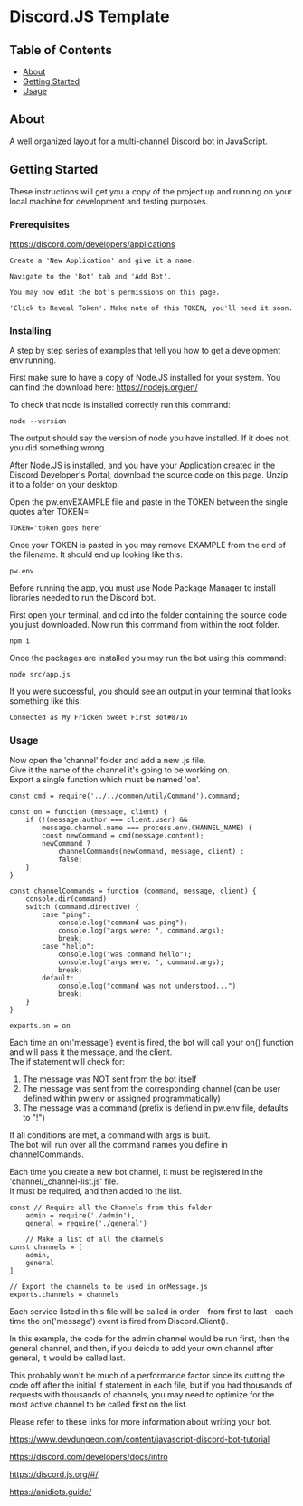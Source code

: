 # Discord.JS Template

## Table of Contents

- [About](#about)
- [Getting Started](#getting_started)
- [Usage](#usage)

## About <a name = "about"></a>

A well organized layout for a multi-channel Discord bot in JavaScript.

## Getting Started <a name = "getting_started"></a>

These instructions will get you a copy of the project up and running on your local machine for development and testing purposes.

### Prerequisites


https://discord.com/developers/applications

```
Create a 'New Application' and give it a name.
```
```
Navigate to the 'Bot' tab and 'Add Bot'.
```
```
You may now edit the bot's permissions on this page.
```
```
'Click to Reveal Token'. Make note of this TOKEN, you'll need it soon.
```


### Installing

A step by step series of examples that tell you how to get a development env running.

First make sure to have a copy of Node.JS installed for your system.
You can find the download here: https://nodejs.org/en/

To check that node is installed correctly run this command:
```
node --version
```
The output should say the version of node you have installed. If it does not, you did something wrong.

After Node.JS is installed, and you have your Application created in the Discord Developer's Portal, download the source code on this page. Unzip it to a folder on your desktop.

Open the pw.envEXAMPLE file and paste in the TOKEN between the single quotes after TOKEN=

```
TOKEN='token goes here'
```

Once your TOKEN is pasted in you may remove EXAMPLE from the end of the filename.
It should end up looking like this: 
```
pw.env
```

Before running the app, you must use Node Package Manager to install libraries needed to run the Discord bot.

First open your terminal, and cd into the folder containing the source code you just downloaded. Now run this command from within the root folder.
```
npm i
```

Once the packages are installed you may run the bot using this command:

```
node src/app.js
```

If you were successful, you should see an output in your terminal that looks something like this:
```
Connected as My Fricken Sweet First Bot#8716
```

### Usage
Now open the 'channel' folder and add a new .js file.\
Give it the name of the channel it's going to be working on.\
Export a single function which must be named 'on'.

```
const cmd = require('../../common/util/Command').command;

const on = function (message, client) {
    if (!(message.author === client.user) &&
        message.channel.name === process.env.CHANNEL_NAME) {
        const newCommand = cmd(message.content);
        newCommand ?
            channelCommands(newCommand, message, client) :
            false;
    }
}

const channelCommands = function (command, message, client) {
    console.dir(command)
    switch (command.directive) {
        case "ping":
            console.log("command was ping");
            console.log("args were: ", command.args);
            break;
        case "hello":
            console.log("was command hello");
            console.log("args were: ", command.args);
            break;
        default:
            console.log("command was not understood...")
            break;
    }
}

exports.on = on
```

Each time an on('message') event is fired, the bot will call your on() function and will pass it the message, and the client.\
The if statement will check for:
1. The message was NOT sent from the bot itself
2. The message was sent from the corresponding channel (can be user defined within pw.env or assigned programmatically)
3. The message was a command (prefix is defiend in pw.env file, defaults to "!")

If all conditions are met, a command with args is built.\
The bot will run over all the command names you define in channelCommands.


Each time you create a new bot channel, it must be registered in the 'channel/_channel-list.js' file.\
It must be required, and then added to the list.
```
const // Require all the Channels from this folder
    admin = require('./admin'),
    general = require('./general')

    // Make a list of all the channels
const channels = [
    admin,
    general
]

// Export the channels to be used in onMessage.js
exports.channels = channels

```

Each service listed in this file will be called in order - from first to last - each time the on('message') event is fired from Discord.Client().

In this example, the code for the admin channel would be run first, then the general channel, and then, if you deicde to add your own channel after general, it would be called last.

This probably won't be much of a performance factor since its cutting the code off after the initial if statement in each file, but if you had thousands of requests with thousands of channels, you may need to optimize for the most active channel to be called first on the list.

Please refer to these links for more information about writing your bot.

https://www.devdungeon.com/content/javascript-discord-bot-tutorial

https://discord.com/developers/docs/intro

https://discord.js.org/#/

https://anidiots.guide/

